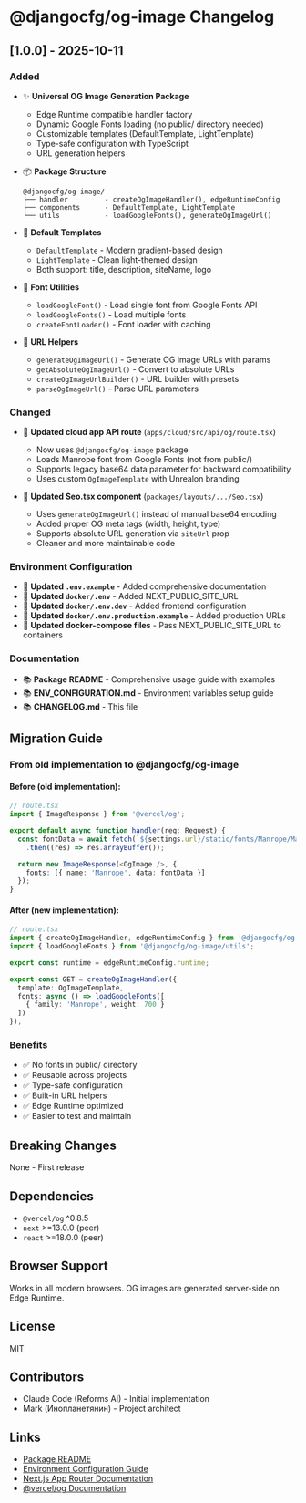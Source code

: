 # @djangocfg/og-image Changelog

## [1.0.0] - 2025-10-11

### Added

- ✨ **Universal OG Image Generation Package**
  - Edge Runtime compatible handler factory
  - Dynamic Google Fonts loading (no public/ directory needed)
  - Customizable templates (DefaultTemplate, LightTemplate)
  - Type-safe configuration with TypeScript
  - URL generation helpers

- 📦 **Package Structure**
  ```
  @djangocfg/og-image/
  ├── handler         - createOgImageHandler(), edgeRuntimeConfig
  ├── components      - DefaultTemplate, LightTemplate
  └── utils           - loadGoogleFonts(), generateOgImageUrl()
  ```

- 🎨 **Default Templates**
  - `DefaultTemplate` - Modern gradient-based design
  - `LightTemplate` - Clean light-themed design
  - Both support: title, description, siteName, logo

- 🔧 **Font Utilities**
  - `loadGoogleFont()` - Load single font from Google Fonts API
  - `loadGoogleFonts()` - Load multiple fonts
  - `createFontLoader()` - Font loader with caching

- 🔗 **URL Helpers**
  - `generateOgImageUrl()` - Generate OG image URLs with params
  - `getAbsoluteOgImageUrl()` - Convert to absolute URLs
  - `createOgImageUrlBuilder()` - URL builder with presets
  - `parseOgImageUrl()` - Parse URL parameters

### Changed

- 🔄 **Updated cloud app API route** (`apps/cloud/src/api/og/route.tsx`)
  - Now uses `@djangocfg/og-image` package
  - Loads Manrope font from Google Fonts (not from public/)
  - Supports legacy base64 data parameter for backward compatibility
  - Uses custom `OgImageTemplate` with Unrealon branding

- 🔄 **Updated Seo.tsx component** (`packages/layouts/.../Seo.tsx`)
  - Uses `generateOgImageUrl()` instead of manual base64 encoding
  - Added proper OG meta tags (width, height, type)
  - Supports absolute URL generation via `siteUrl` prop
  - Cleaner and more maintainable code

### Environment Configuration

- 📝 **Updated `.env.example`** - Added comprehensive documentation
- 📝 **Updated `docker/.env`** - Added NEXT_PUBLIC_SITE_URL
- 📝 **Updated `docker/.env.dev`** - Added frontend configuration
- 📝 **Updated `docker/.env.production.example`** - Added production URLs
- 🐳 **Updated docker-compose files** - Pass NEXT_PUBLIC_SITE_URL to containers

### Documentation

- 📚 **Package README** - Comprehensive usage guide with examples
- 📚 **ENV_CONFIGURATION.md** - Environment variables setup guide
- 📚 **CHANGELOG.md** - This file

## Migration Guide

### From old implementation to @djangocfg/og-image

#### Before (old implementation):

```typescript
// route.tsx
import { ImageResponse } from '@vercel/og';

export default async function handler(req: Request) {
  const fontData = await fetch(`${settings.url}/static/fonts/Manrope/Manrope-Bold.ttf`)
    .then((res) => res.arrayBuffer());

  return new ImageResponse(<OgImage />, {
    fonts: [{ name: 'Manrope', data: fontData }]
  });
}
```

#### After (new implementation):

```typescript
// route.tsx
import { createOgImageHandler, edgeRuntimeConfig } from '@djangocfg/og-image';
import { loadGoogleFonts } from '@djangocfg/og-image/utils';

export const runtime = edgeRuntimeConfig.runtime;

export const GET = createOgImageHandler({
  template: OgImageTemplate,
  fonts: async () => loadGoogleFonts([
    { family: 'Manrope', weight: 700 }
  ])
});
```

### Benefits

- ✅ No fonts in public/ directory
- ✅ Reusable across projects
- ✅ Type-safe configuration
- ✅ Built-in URL helpers
- ✅ Edge Runtime optimized
- ✅ Easier to test and maintain

## Breaking Changes

None - First release

## Dependencies

- `@vercel/og` ^0.8.5
- `next` >=13.0.0 (peer)
- `react` >=18.0.0 (peer)

## Browser Support

Works in all modern browsers. OG images are generated server-side on Edge Runtime.

## License

MIT

## Contributors

- Claude Code (Reforms AI) - Initial implementation
- Mark (Инопланетянин) - Project architect

## Links

- [Package README](./README.md)
- [Environment Configuration Guide](../../../docker/ENV_CONFIGURATION.md)
- [Next.js App Router Documentation](https://nextjs.org/docs/app)
- [@vercel/og Documentation](https://vercel.com/docs/functions/edge-functions/og-image-generation)
